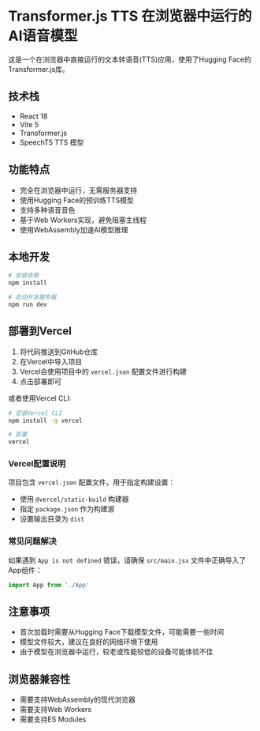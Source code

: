 # Transformer.js TTS 在浏览器中运行的AI语音模型

这是一个在浏览器中直接运行的文本转语音(TTS)应用，使用了Hugging Face的Transformer.js库。

## 技术栈

- React 18
- Vite 5
- Transformer.js
- SpeechT5 TTS 模型

## 功能特点

- 完全在浏览器中运行，无需服务器支持
- 使用Hugging Face的预训练TTS模型
- 支持多种语音音色
- 基于Web Workers实现，避免阻塞主线程
- 使用WebAssembly加速AI模型推理

## 本地开发

```bash
# 安装依赖
npm install

# 启动开发服务器
npm run dev
```

## 部署到Vercel

1. 将代码推送到GitHub仓库
2. 在Vercel中导入项目
3. Vercel会使用项目中的 `vercel.json` 配置文件进行构建
4. 点击部署即可

或者使用Vercel CLI:

```bash
# 安装Vercel CLI
npm install -g vercel

# 部署
vercel
```

### Vercel配置说明

项目包含 `vercel.json` 配置文件，用于指定构建设置：

- 使用 `@vercel/static-build` 构建器
- 指定 `package.json` 作为构建源
- 设置输出目录为 `dist`

### 常见问题解决

如果遇到 `App is not defined` 错误，请确保 `src/main.jsx` 文件中正确导入了App组件：

```jsx
import App from './App'
```

## 注意事项

- 首次加载时需要从Hugging Face下载模型文件，可能需要一些时间
- 模型文件较大，建议在良好的网络环境下使用
- 由于模型在浏览器中运行，较老或性能较低的设备可能体验不佳

## 浏览器兼容性

- 需要支持WebAssembly的现代浏览器
- 需要支持Web Workers
- 需要支持ES Modules